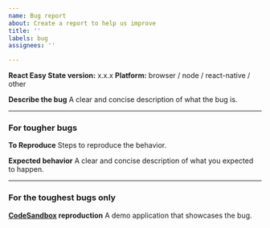 ```yaml
---
name: Bug report
about: Create a report to help us improve
title: ''
labels: bug
assignees: ''

---
```


**React Easy State version:** x.x.x
**Platform:** browser / node / react-native / other

**Describe the bug**
A clear and concise description of what the bug is.

---

### For tougher bugs

**To Reproduce**
Steps to reproduce the behavior.

**Expected behavior**
A clear and concise description of what you expected to happen.

---

### For the toughest bugs only

**[CodeSandbox](https://codesandbox.io/s/github/RisingStack/react-easy-state/tree/master/examples/stop-watch) reproduction**
A demo application that showcases the bug.
